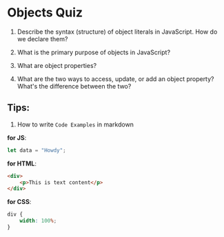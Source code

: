 # Objects Quiz

1. Describe the syntax (structure) of object literals in JavaScript. How do we declare them?

2. What is the primary purpose of objects in JavaScript?

3. What are object properties?

4. What are the two ways to access, update, or add an object property? What's the difference between the two?

## Tips:

1. How to write `Code Examples` in markdown

**for JS**:

```javascript
let data = "Howdy";
```

**for HTML**:

```html
<div>
    <p>This is text content</p>
</div>
```

**for CSS**:

```css
div {
    width: 100%;
}
```
